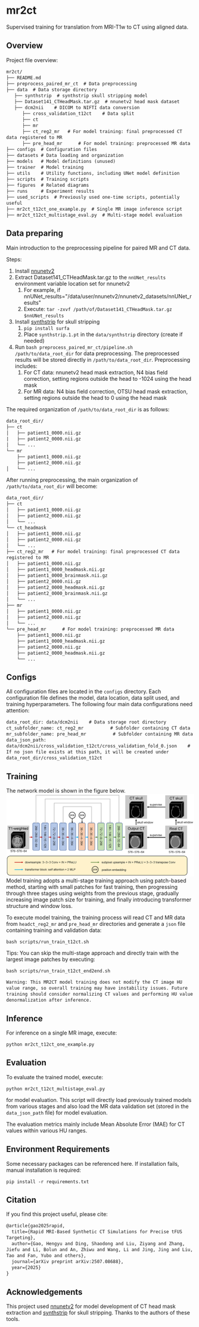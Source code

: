 # mr2ct
Supervised training for translation from MRI-T1w to CT using aligned data.

## Overview
Project file overview:
```
mr2ct/
├── README.md
├── preprocess_paired_mr_ct  # Data preprocessing
├── data  # Data storage directory
   ├── synthstrip  # synthstrip skull stripping model
   ├── Dataset141_CTHeadMask.tar.gz  # nnunetv2 head mask dataset
   ├── dcm2nii    # DICOM to NIFTI data conversion
      ├── cross_validation_t12ct    # Data split
      ├── ct
      ├── mr
      ├── ct_reg2_mr   # For model training: final preprocessed CT data registered to MR
      ├── pre_head_mr      # For model training: preprocessed MR data
├── configs  # Configuration files
├── datasets # Data loading and organization
├── models   # Model definitions (unused)
├── trainer  # Model training
├── utils    # Utility functions, including UNet model definition
├── scripts  # Training scripts
├── figures  # Related diagrams
├── runs     # Experiment results
├── used_scripts  # Previously used one-time scripts, potentially useful
├── mr2ct_t12ct_one_example.py  # Single MR image inference script
├── mr2ct_t12ct_multistage_eval.py  # Multi-stage model evaluation
```

## Data preparing
Main introduction to the preprocessing pipeline for paired MR and CT data.

Steps:
1. Install [nnunetv2](https://github.com/MIC-DKFZ/nnUNet/blob/master/documentation/installation_instructions.md)
2. Extract Dataset141_CTHeadMask.tar.gz to the `nnUNet_results` environment variable location set for nnunetv2
   1. For example, if nnUNet_results="/data/user/nnunetv2/nnunetv2_datasets/nnUNet_results"
   2. Execute: `tar -zxvf /path/of/Dataset141_CTHeadMask.tar.gz $nnUNet_results`
3. Install [synthstrip](https://github.com/freesurfer/freesurfer/tree/dev/mri_synthstrip) for skull stripping
   1. `pip install surfa`
   2. Place `synthstrip.1.pt` in the `data/synthstrip` directory (create if needed)
4. Run `bash preprocess_paired_mr_ct/pipeline.sh /path/to/data_root_dir` for data preprocessing. The preprocessed results will be stored directly in `/path/to/data_root_dir`. Preprocessing includes:
   1. For CT data: nnunetv2 head mask extraction, N4 bias field correction, setting regions outside the head to -1024 using the head mask
   2. For MR data: N4 bias field correction, OTSU head mask extraction, setting regions outside the head to 0 using the head mask

The required organization of `/path/to/data_root_dir` is as follows:
```
data_root_dir/
├── ct
│   ├── patient1_0000.nii.gz
|   ├── patient2_0000.nii.gz
│   └── ...
└── mr
    ├── patient1_0000.nii.gz
    ├── patient2_0000.nii.gz
│   └── ...
```
After running preprocessing, the main organization of `/path/to/data_root_dir` will become:
```
data_root_dir/
├── ct
│   ├── patient1_0000.nii.gz
│   ├── patient2_0000.nii.gz
│   └── ...
└── ct_headmask
│   ├── patient1_0000.nii.gz
│   ├── patient2_0000.nii.gz
│   └── ...
├── ct_reg2_mr   # For model training: final preprocessed CT data registered to MR
│   ├── patient1_0000.nii.gz
│   ├── patient1_0000_headmask.nii.gz
│   ├── patient1_0000_brainmask.nii.gz
│   ├── patient2_0000.nii.gz
│   ├── patient2_0000_headmask.nii.gz
│   ├── patient2_0000_brainmask.nii.gz
│   └── ...
├── mr
│   ├── patient1_0000.nii.gz
│   ├── patient2_0000.nii.gz
│   └── ...
└── pre_head_mr      # For model training: preprocessed MR data
    ├── patient1_0000.nii.gz
    ├── patient1_0000_headmask.nii.gz
    ├── patient2_0000.nii.gz
    ├── patient2_0000_headmask.nii.gz
    └── ...
```

## Configs
All configuration files are located in the `configs` directory. Each configuration file defines the model, data location, data split used, and training hyperparameters. The following four main data configurations need attention:
```
data_root_dir: data/dcm2nii    # Data storage root directory
ct_subfolder_name: ct_reg2_mr          # Subfolder containing CT data
mr_subfolder_name: pre_head_mr          # Subfolder containing MR data
data_json_path: data/dcm2nii/cross_validation_t12ct/cross_validation_fold_0.json    # If no json file exists at this path, it will be created under data_root_dir/cross_validation_t12ct
```

## Training
The network model is shown in the figure below.
![figure](figures/cyclegan_mr2ct_supervise.png)
Model training adopts a multi-stage training approach using patch-based method, starting with small patches for fast training, then progressing through three stages using weights from the previous stage, gradually increasing image patch size for training, and finally introducing transformer structure and window loss.

To execute model training, the training process will read CT and MR data from `headct_reg2_mr` and `pre_head_mr` directories and generate a `json` file containing training and validation data:
```
bash scripts/run_train_t12ct.sh
```

Tips: You can skip the multi-stage approach and directly train with the largest image patches by executing:
```
bash scripts/run_train_t12ct_end2end.sh
```

```
Warning: This MR2CT model training does not modify the CT image HU value range, so overall training may have instability issues. Future training should consider normalizing CT values and performing HU value denormalization after inference.
```

## Inference
For inference on a single MR image, execute:
```
python mr2ct_t12ct_one_example.py
```

## Evaluation
To evaluate the trained model, execute:
```
python mr2ct_t12ct_multistage_eval.py
```
for model evaluation. This script will directly load previously trained models from various stages and also load the MR data validation set (stored in the `data_json_path` file) for model evaluation.

The evaluation metrics mainly include Mean Absolute Error (MAE) for CT values within various HU ranges.

## Environment Requirements
Some necessary packages can be referenced here. If installation fails, manual installation is required:
```
pip install -r requirements.txt
```

## Citation
If you find this project useful, please cite:
```
@article{gao2025rapid,
  title={Rapid MRI-Based Synthetic CT Simulations for Precise tFUS Targeting},
  author={Gao, Hengyu and Ding, Shaodong and Liu, Ziyang and Zhang, Jiefu and Li, Bolun and An, Zhiwu and Wang, Li and Jing, Jing and Liu, Tao and Fan, Yubo and others},
  journal={arXiv preprint arXiv:2507.08688},
  year={2025}
}
```


## Acknowledgements
This project used [nnunetv2](https://github.com/MIC-DKFZ/nnUNet/blob/master/documentation/installation_instructions.md) for model development of CT head mask extraction and [synthstrip](https://github.com/freesurfer/freesurfer/tree/dev/mri_synthstrip) for skull stripping. Thanks to the authors of these tools.